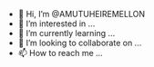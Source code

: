 - 👋 Hi, I’m @AMUTUHEIREMELLON
- 👀 I’m interested in ...
- 🌱 I’m currently learning ...
- 💞️ I’m looking to collaborate on ...
- 📫 How to reach me ...

<!---
AMUTUHEIREMELLON/AMUTUHEIREMELLON is a ✨ special ✨ repository because its `README.md` (this file) appears on your GitHub profile.
You can click the Preview link to take a look at your changes.
--->
